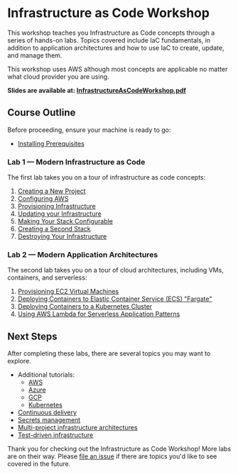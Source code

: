 # Infrastructure as Code Workshop

This workshop teaches you Infrastructure as Code concepts through a series of hands-on labs. Topics covered include IaC fundamentals, in addition to application architectures and how to use IaC to create, update, and manage them.

This workshop uses AWS although most concepts are applicable no matter what cloud provider you are using.

**Slides are available at: [InfrastructureAsCodeWorkshop.pdf](./slides/InfrastructureAsCodeWorkshop.pdf)**

## Course Outline

Before proceeding, ensure your machine is ready to go:

* [Installing Prerequisites](./labs/00-installing-prerequisites.md)

### Lab 1 — Modern Infrastructure as Code

The first lab takes you on a tour of infrastructure as code concepts:

1. [Creating a New Project](./labs/01-iac/01-creating-a-new-project.md)
2. [Configuring AWS](./labs/01-iac/02-configuring-aws.md)
3. [Provisioning Infrastructure](./labs/01-iac/03-provisioning-infrastructure.md)
4. [Updating your Infrastructure](./labs/01-iac/04-updating-your-infrastructure.md)
5. [Making Your Stack Configurable](./labs/01-iac/05-making-your-stack-configurable.md)
6. [Creating a Second Stack](./labs/01-iac/06-creating-a-second-stack.md)
7. [Destroying Your Infrastructure](./labs/01-iac/07-destroying-your-infrastructure.md)

### Lab 2 — Modern Application Architectures

The second lab takes you on a tour of cloud architectures, including VMs, containers, and serverless:

1. [Provisioning EC2 Virtual Machines](./labs/02-app-arch/01-provisioning-vms.md)
3. [Deploying Containers to Elastic Container Service (ECS) "Fargate"](./labs/02-app-arch/02-containers-on-ecs.md)
4. [Deploying Containers to a Kubernetes Cluster](./labs/02-app-arch/03-containers-on-kubernetes.md)
5. [Using AWS Lambda for Serverless Application Patterns](./labs/02-app-arch/04-lambda-serverless.md)

## Next Steps

After completing these labs, there are several topics you may want to explore.

* Additional tutorials:
    - [AWS](https://www.pulumi.com/docs/tutorials/aws/)
    - [Azure](https://www.pulumi.com/docs/tutorials/azure/)
    - [GCP](https://www.pulumi.com/docs/tutorials/gcp)
    - [Kubernetes](https://www.pulumi.com/docs/tutorials/kubernetes)
* [Continuous delivery](https://www.pulumi.com/docs/guides/continuous-delivery/)
* [Secrets management](https://www.pulumi.com/blog/managing-secrets-with-pulumi/)
* [Multi-project infrastructure architectures](https://www.pulumi.com/blog/architect-aws-application-infra-with-pulumi-stack-references/)
* [Test-driven infrastructure](https://www.pulumi.com/blog/unit-testing-infrastructure-in-nodejs-and-mocha/)

Thank you for checking out the Infrastructure as Code Workshop! More labs are on their way. Please [file an issue](https://github.com/joeduffy/infrastructure-as-code-workshop/issues/new) if there are topics you'd like to see covered in the future.
